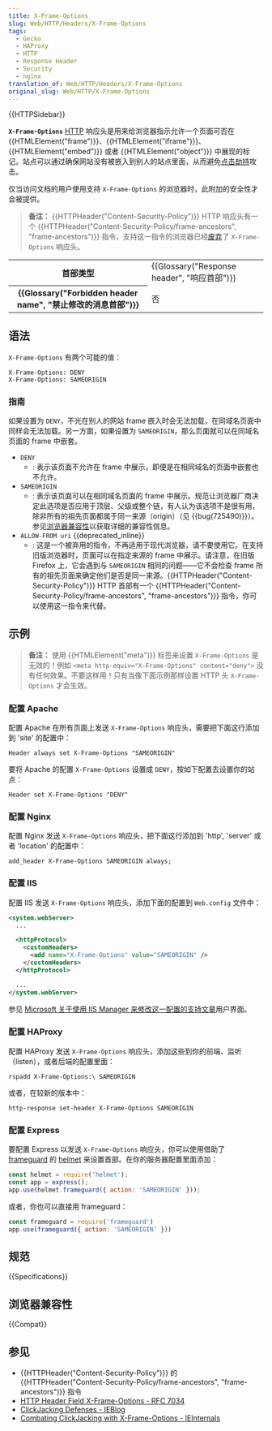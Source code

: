 ```yaml
---
title: X-Frame-Options
slug: Web/HTTP/Headers/X-Frame-Options
tags:
  - Gecko
  - HAProxy
  - HTTP
  - Response Header
  - Security
  - nginx
translation_of: Web/HTTP/Headers/X-Frame-Options
original_slug: Web/HTTP/X-Frame-Options
---
```

{{HTTPSidebar}}

**`X-Frame-Options`** [HTTP](/zh-CN/docs/Web/HTTP) 响应头是用来给浏览器指示允许一个页面可否在 {{HTMLElement("frame")}}、{{HTMLElement("iframe")}}、{{HTMLElement("embed")}} 或者 {{HTMLElement("object")}} 中展现的标记。站点可以通过确保网站没有被嵌入到别人的站点里面，从而避免[点击劫持](/en-US/docs/Web/Security/Types_of_attacks#click-jacking)攻击。

仅当访问文档的用户使用支持 `X-Frame-Options` 的浏览器时，此附加的安全性才会被提供。

> **备注：** {{HTTPHeader("Content-Security-Policy")}} HTTP 响应头有一个 {{HTTPHeader("Content-Security-Policy/frame-ancestors", "frame-ancestors")}} 指令，支持这一指令的浏览器已经[废弃](https://www.w3.org/TR/CSP2/#frame-ancestors-and-frame-options)了 `X-Frame-Options` 响应头。

<table class="properties">
  <tbody>
    <tr>
      <th scope="row">首部类型</th>
      <td>{{Glossary("Response header", "响应首部")}}</td>
    </tr>
    <tr>
      <th scope="row">{{Glossary("Forbidden header name", "禁止修改的消息首部")}}</th>
      <td>否</td>
    </tr>
  </tbody>
</table>

## 语法

`X-Frame-Options` 有两个可能的值：

```
X-Frame-Options: DENY
X-Frame-Options: SAMEORIGIN
```

### 指南

如果设置为 `DENY`，不光在别人的网站 frame 嵌入时会无法加载，在同域名页面中同样会无法加载。另一方面，如果设置为 `SAMEORIGIN`，那么页面就可以在同域名页面的 frame 中嵌套。

- `DENY`
  - : 表示该页面不允许在 frame 中展示，即便是在相同域名的页面中嵌套也不允许。
- `SAMEORIGIN`
  - : 表示该页面可以在相同域名页面的 frame 中展示。规范让浏览器厂商决定此选项是否应用于顶层、父级或整个链，有人认为该选项不是很有用，除非所有的祖先页面都属于同一来源（origin）（见 {{bug(725490)}}）。参见[浏览器兼容性](#浏览器兼容性)以获取详细的兼容性信息。
- `ALLOW-FROM uri` {{deprecated_inline}}
  - : 这是一个被弃用的指令，不再适用于现代浏览器，请不要使用它。在支持旧版浏览器时，页面可以在指定来源的 frame 中展示。请注意，在旧版 Firefox 上，它会遇到与 `SAMEORIGIN` 相同的问题——它不会检查 frame 所有的祖先页面来确定他们是否是同一来源。{{HTTPHeader("Content-Security-Policy")}} HTTP 首部有一个 {{HTTPHeader("Content-Security-Policy/frame-ancestors", "frame-ancestors")}} 指令，你可以使用这一指令来代替。

## 示例

> **备注：** 使用 {{HTMLElement("meta")}} 标签来设置 `X-Frame-Options` 是无效的！例如 `<meta http-equiv="X-Frame-Options" content="deny">` 没有任何效果。不要这样用！只有当像下面示例那样设置 HTTP 头 `X-Frame-Options` 才会生效。

### 配置 Apache

配置 Apache 在所有页面上发送 `X-Frame-Options` 响应头，需要把下面这行添加到 'site' 的配置中：

```
Header always set X-Frame-Options "SAMEORIGIN"
```

要将 Apache 的配置 `X-Frame-Options` 设置成 `DENY`，按如下配置去设置你的站点：

```
Header set X-Frame-Options "DENY"
```

### 配置 Nginx

配置 Nginx 发送 `X-Frame-Options` 响应头，把下面这行添加到 'http', 'server' 或者 'location' 的配置中：

```
add_header X-Frame-Options SAMEORIGIN always;
```

### 配置 IIS

配置 IIS 发送 `X-Frame-Options` 响应头，添加下面的配置到 `Web.config` 文件中：

```xml
<system.webServer>
  ...

  <httpProtocol>
    <customHeaders>
      <add name="X-Frame-Options" value="SAMEORIGIN" />
    </customHeaders>
  </httpProtocol>

  ...
</system.webServer>
```

参见 [Microsoft 关于使用 IIS Manager 来修改这一配置的支持文章](https://support.microsoft.com/zh-cn/office/mitigating-framesniffing-with-the-x-frame-options-header-1911411b-b51e-49fd-9441-e8301dcdcd79)用户界面。

### 配置 HAProxy

配置 HAProxy 发送 `X-Frame-Options` 响应头，添加这些到你的前端、监听（listen），或者后端的配置里面：

```
rspadd X-Frame-Options:\ SAMEORIGIN
```

或者，在较新的版本中：

```
http-response set-header X-Frame-Options SAMEORIGIN
```

### 配置 Express

要配置 Express 以发送 `X-Frame-Options` 响应头，你可以使用借助了 [frameguard](https://helmetjs.github.io/docs/frameguard/) 的 [helmet](https://helmetjs.github.io/) 来设置首部。在你的服务器配置里面添加：

```js
const helmet = require('helmet');
const app = express();
app.use(helmet.frameguard({ action: 'SAMEORIGIN' }));
```

或者，你也可以直接用 frameguard：

```js
const frameguard = require('frameguard')
app.use(frameguard({ action: 'SAMEORIGIN' }))
```

## 规范

{{Specifications}}

## 浏览器兼容性

{{Compat}}

## 参见

- {{HTTPHeader("Content-Security-Policy")}} 的 {{HTTPHeader("Content-Security-Policy/frame-ancestors", "frame-ancestors")}} 指令
- [HTTP Header Field X-Frame-Options - RFC 7034](https://datatracker.ietf.org/doc/html/rfc7034)
- [ClickJacking Defenses - IEBlog](https://docs.microsoft.com/archive/blogs/ie/ie8-security-part-vii-clickjacking-defenses)
- [Combating ClickJacking with X-Frame-Options - IEInternals](https://docs.microsoft.com/archive/blogs/ieinternals/combating-clickjacking-with-x-frame-options)
